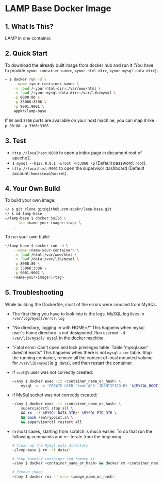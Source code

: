 # LAMP Base Docker Image

## 1. What Is This?

LAMP in one container.

## 2. Quick Start

To download the already built image from docker hub and run it (You have to provide `<your-container-name>`, `<your-html-dir>`, `<your-mysql-data-dir>`):

```sh
~ $ docker run -d \
    --name <your-container-name> \
    -v `pwd`/<your-html-dir>:/var/www/html \
    -v `pwd`/<your-mysql-data-dir>:/var/lib/mysql \
    -p 8000:80 \
    -p 33060:3306 \
    -p 9001:9001 \
    appkr/lamp-base
```

If `80` and `3306` ports are available on your host machine, you can map it like `-p 80:80 -p 3306:3306`.

## 3. Test

- `http://localhost:8000` to open a index page in document root of apache2.
- `$ mysql --h127.0.0.1 -uroot -P33060 -p` (Default password: `root`).
- `http://localhost:9001` to open the supervisor dashboard (Default account: `homestead`/`secret`).

## 4. Your Own Build

To build your own image:

```sh
~/ $ git clone git@github.com:appkr/lamp-base.git
~/ $ cd lamp-base
~/lamp-base $ docker build \
    --tag <name-your-image>:<tag> \
    .
```

To run your own build:

```sh
~/lamp-base $ docker run -d \
    --name <name-your-container> \
    -v `pwd`/html:/var/www/html \
    -v `pwd`/data:/var/lib/mysql \
    -p 8000:80 \
    -p 33060:3306 \
    -p 9001:9001 \
    <name-your-image>:<tag>
```

## 5. Troubleshooting


While building the Dockerfile, most of the errors were aroused from MySQL.

-   The first thing you have to look into is the logs. MySQL log lives in `/var/log/mysql/error.log`

-   "No directory, logging in with HOME=/" This happens when mysql user's home directory is not designated. Run `usermod -d /var/lib/mysql/ mysql` in the docker machine.

-   "Fatal error: Can't open and lock privileges table: Table 'mysql.user' does'nt exists" This happens when there is not `mysql.user` table. Stop the running container, remove all the content of local mounted volume for `/var/lib/mysql`(e.g. `data`), and then restart the container.

-   If `root@%` user was not correctly created:

    ```bash
    ~/any $ docker exec -it <container_name_or_hash> \
        mysql -v -e "CREATE USER 'root'@'%' IDENTIFIED BY '${MYSQL_ROOT_PASSWORD}'; GRANT ALL PRIVILEGES ON *.* TO 'root'@'%'; FLUSH PRIVILEGES;"
    ```

-   If MySql socket was not correctly created:

    ```bash
    ~/any $ docker exec -it <container_name_or_hash> \
        supervisorctl stop all \
        && rm -rf $MYSQL_DATA_DIR/* $MYSQL_PID_DIR \
        && bash /entrypoint.sh \
        && supervisorctl restart all
    ```

-   In most cases, starting from scratch is much easier. To do that run the following commands and re-iterate from the beginning:

    ```bash
    # Clean up the MySql data directory
    ~/lemp-base $ rm -rf data/*
    
    # Stop running container and remove it
    ~/any $ docker <container_name_or_hash> && docker rm <container_name_or_hash>
    
    # Remove image
    ~/any $ docker rmi --force <image_name_or_hash>
    ```
    